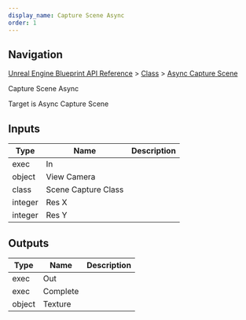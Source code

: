 ```yaml
---
display_name: Capture Scene Async
order: 1
---
```

## Navigation

[Unreal Engine Blueprint API Reference](https://dev.epicgames.com/documentation/en-us/unreal-engine/BlueprintAPI) > [Class](https://dev.epicgames.com/documentation/en-us/unreal-engine/BlueprintAPI/Class) > [Async Capture Scene](https://dev.epicgames.com/documentation/en-us/unreal-engine/BlueprintAPI/Class/AsyncCaptureScene)

Capture Scene Async

Target is Async Capture Scene

## Inputs

| Type | Name | Description |
| --- | --- | --- |
| exec | In |  |
| object | View Camera |  |
| class | Scene Capture Class |  |
| integer | Res X |  |
| integer | Res Y |  |

## Outputs

| Type | Name | Description |
| --- | --- | --- |
| exec | Out |  |
| exec | Complete |  |
| object | Texture |  |
